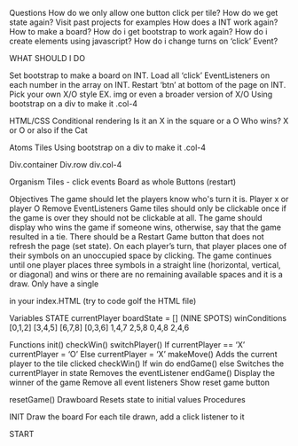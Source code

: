 Questions
How do we only allow one button click per tile? 
How do we get state again?
Visit past projects for examples
How does a INT work again?
How to make a board?
How do i get bootstrap to work again?
How do i create elements using javascript?
How do i change turns on ‘click’ Event?





WHAT SHOULD I DO

Set bootstrap to make a board on INT.
Load all ‘click’ EventListeners on each number in the array on INT.
Restart ‘btn’ at bottom of the page on INT.
Pick your own X/O style EX. img or even a broader version of X/O
Using bootstrap on a div to make it .col-4








HTML/CSS
Conditional rendering
Is it an X in the square or a O
Who wins? X or O or also if the Cat

Atoms
Tiles
Using bootstrap on a div to make it .col-4

Div.container
	Div.row
		div.col-4

Organism
Tiles - click events
Board as whole
Buttons (restart)


Objectives
The game should let the players know who's turn it is.
Player x or player O
Remove EventListeners
Game tiles should only be clickable once
if the game is over they should not be clickable at all.
The game should display who wins the game if someone wins, otherwise, say that the game resulted in a tie.
There should be a Restart Game button that does not refresh the page (set state).
On each player’s turn, that player places one of their symbols on an unoccupied space by clicking.
The game continues until one player places three symbols in a straight line (horizontal, vertical, or diagonal) and wins or there are no remaining available spaces and it is a draw.
Only have a single <div id="app"></div> in your index.HTML (try to code golf the HTML file)


Variables
STATE 
	currentPlayer
	boardState = [] (NINE SPOTS)
	winConditions
		[0,1,2]
		[3,4,5]
		[6,7,8]
	[0,3,6]
		1,4,7
		2,5,8
		0,4,8
		2,4,6

Functions
init()
checkWin()
switchPlayer()
If currentPlayer == ‘X’
currentPlayer = ‘O’
Else
currentPlayer = ‘X’
makeMove()
Adds the current player to the tile clicked
checkWin()
If win do endGame()
else
Switches the currentPlayer in state
Removes the eventListener
endGame()
Display the winner of the game
Remove all event listeners
Show reset game button

resetGame()
Drawboard
Resets state to initial values
Procedures

INIT
	Draw the board
	For each tile drawn, add a click listener to it


START



